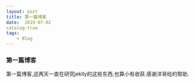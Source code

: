```yaml
---
layout: post
title: 第一篇博客
date:  2019-07-02
catalog:true
tags:
    - Blog
---
```

### **第一篇博客**
第一篇博客,这两天一直在研究jeklly的这些东西,也算小有收获.感谢洋哥给的帮助.


